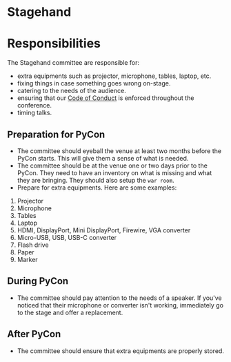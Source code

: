 # Stagehand

# Responsibilities

The Stagehand committee are responsible for:

- extra equipments such as projector, microphone, tables, laptop, etc.
- fixing things in case something goes wrong on-stage.
- catering to the needs of the audience.
- ensuring that our [Code of Conduct](http://pycon.python.ph/coc.html) is enforced throughout the conference.
- timing talks.

## Preparation for PyCon
- The committee should eyeball the venue at least two months before the PyCon starts. This will give them a sense of what is needed.
- The committee should be at the venue one or two days prior to the PyCon. They need to have an inventory on what is missing and what they are bringing. They should also setup the `war room`.
- Prepare for extra equipments. Here are some examples:
1. Projector
1. Microphone
1. Tables
1. Laptop
1. HDMI, DisplayPort, Mini DisplayPort, Firewire, VGA converter
1. Micro-USB, USB, USB-C converter
1. Flash drive
1. Paper
1. Marker

## During PyCon
- The committee should pay attention to the needs of a speaker. If you've noticed that their microphone or converter isn't working, immediately go to the stage and offer a replacement.

## After PyCon
- The committee should ensure that extra equipments are properly stored.
